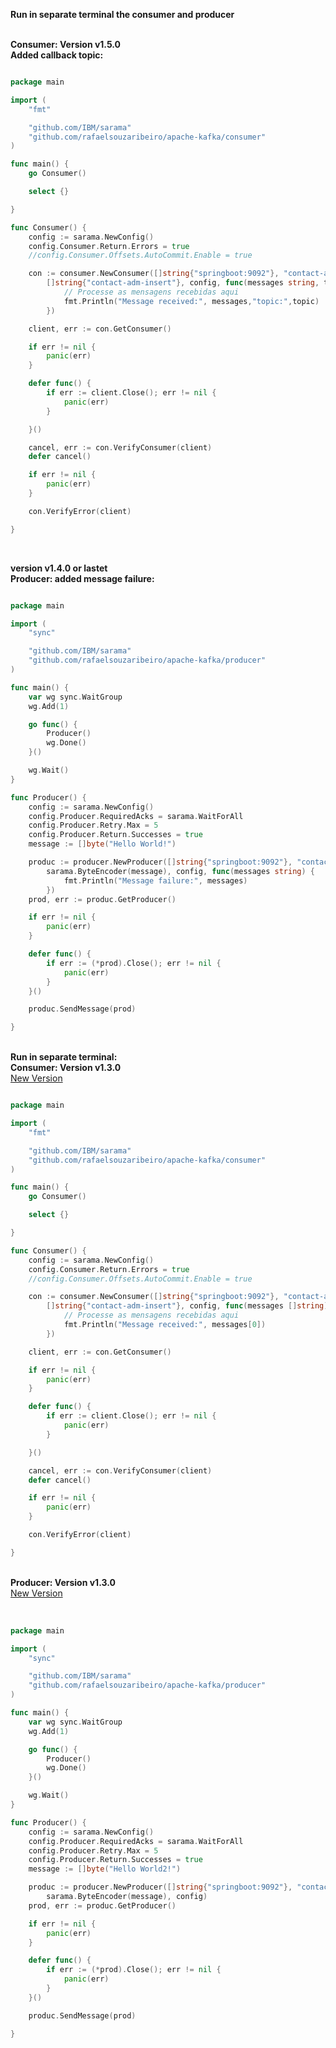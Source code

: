 <strong>Run in separate terminal the consumer and producer</strong><br/>
<br/>

<strong>Consumer: Version v1.5.0</strong>
<br />
<strong>Added callback topic:</strong>
<a id="#anchor-callback-topic"></a>
<br />

```go

package main

import (
	"fmt"

	"github.com/IBM/sarama"
	"github.com/rafaelsouzaribeiro/apache-kafka/consumer"
)

func main() {
	go Consumer()

	select {}

}

func Consumer() {
	config := sarama.NewConfig()
	config.Consumer.Return.Errors = true
	//config.Consumer.Offsets.AutoCommit.Enable = true

	con := consumer.NewConsumer([]string{"springboot:9092"}, "contact-adm",
		[]string{"contact-adm-insert"}, config, func(messages string, topic string) {
			// Processe as mensagens recebidas aqui
			fmt.Println("Message received:", messages,"topic:",topic)
		})

	client, err := con.GetConsumer()

	if err != nil {
		panic(err)
	}

	defer func() {
		if err := client.Close(); err != nil {
			panic(err)
		}

	}()

	cancel, err := con.VerifyConsumer(client)
	defer cancel()

	if err != nil {
		panic(err)
	}

	con.VerifyError(client)

}

```

<br />

<strong>version v1.4.0 or lastet</strong>
<br />
<strong>Producer: added message failure:</strong>
<a id="anchor-name"></a>
<br />

```go

package main

import (
	"sync"

	"github.com/IBM/sarama"
	"github.com/rafaelsouzaribeiro/apache-kafka/producer"
)

func main() {
	var wg sync.WaitGroup
	wg.Add(1)

	go func() {
		Producer()
		wg.Done()
	}()

	wg.Wait()
}

func Producer() {
	config := sarama.NewConfig()
	config.Producer.RequiredAcks = sarama.WaitForAll
	config.Producer.Retry.Max = 5
	config.Producer.Return.Successes = true
	message := []byte("Hello World!")

	produc := producer.NewProducer([]string{"springboot:9092"}, "contact-adm-insert",
		sarama.ByteEncoder(message), config, func(messages string) {
			fmt.Println("Message failure:", messages)
		})
	prod, err := produc.GetProducer()

	if err != nil {
		panic(err)
	}

	defer func() {
		if err := (*prod).Close(); err != nil {
			panic(err)
		}
	}()

	produc.SendMessage(prod)

}


```

<br />
<strong>Run in separate terminal:</strong>
<br />
<strong>Consumer: Version v1.3.0</strong><br/>
<a href="anchor-callback-topic">New Version</a>
<br />

```go

package main

import (
	"fmt"

	"github.com/IBM/sarama"
	"github.com/rafaelsouzaribeiro/apache-kafka/consumer"
)

func main() {
	go Consumer()

	select {}

}

func Consumer() {
	config := sarama.NewConfig()
	config.Consumer.Return.Errors = true
	//config.Consumer.Offsets.AutoCommit.Enable = true

	con := consumer.NewConsumer([]string{"springboot:9092"}, "contact-adm",
		[]string{"contact-adm-insert"}, config, func(messages []string) {
			// Processe as mensagens recebidas aqui
			fmt.Println("Message received:", messages[0])
		})

	client, err := con.GetConsumer()

	if err != nil {
		panic(err)
	}

	defer func() {
		if err := client.Close(); err != nil {
			panic(err)
		}

	}()

	cancel, err := con.VerifyConsumer(client)
	defer cancel()

	if err != nil {
		panic(err)
	}

	con.VerifyError(client)

}

```

<br />
<strong>Producer: Version v1.3.0</strong><br />
<a href="#anchor-name">New Version</a><br />
<br />


```go

package main

import (
	"sync"

	"github.com/IBM/sarama"
	"github.com/rafaelsouzaribeiro/apache-kafka/producer"
)

func main() {
	var wg sync.WaitGroup
	wg.Add(1)

	go func() {
		Producer()
		wg.Done()
	}()

	wg.Wait()
}

func Producer() {
	config := sarama.NewConfig()
	config.Producer.RequiredAcks = sarama.WaitForAll
	config.Producer.Retry.Max = 5
	config.Producer.Return.Successes = true
	message := []byte("Hello World2!")

	produc := producer.NewProducer([]string{"springboot:9092"}, "contact-adm-insert",
		sarama.ByteEncoder(message), config)
	prod, err := produc.GetProducer()

	if err != nil {
		panic(err)
	}

	defer func() {
		if err := (*prod).Close(); err != nil {
			panic(err)
		}
	}()

	produc.SendMessage(prod)

}

```